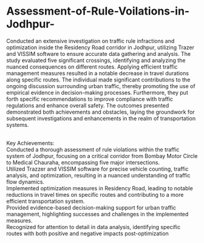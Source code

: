 # Assessment-of-Rule-Voilations-in-Jodhpur-
Conducted an extensive investigation on traffic rule infractions and optimization inside the Residency Road corridor in Jodhpur, utilizing Trazer and VISSIM software to ensure accurate data gathering and analysis. The study evaluated five significant crossings, identifying and analyzing the nuanced consequences on different routes. Applying efficient traffic management measures resulted in a notable decrease in travel durations along specific routes. The individual made significant contributions to the ongoing discussion surrounding urban traffic, thereby promoting the use of empirical evidence in decision-making processes. Furthermore, they put forth specific recommendations to improve compliance with traffic regulations and enhance overall safety. The outcomes presented demonstrated both achievements and obstacles, laying the groundwork for subsequent investigations and enhancements in the realm of transportation systems.

<br>
Key Achievements:
<br>
Conducted a thorough assessment of rule violations within the traffic system of Jodhpur, focusing on a critical corridor from Bombay Motor Circle to Medical Chauraha, encompassing five major intersections.
  <br>
Utilized Trazzer and VISSIM software for precise vehicle counting, traffic analysis, and optimization, resulting in a nuanced understanding of traffic flow dynamics.
    <br>
Implemented optimization measures in Residency Road, leading to notable reductions in travel times on specific routes and contributing to a more efficient transportation system.
      <br>
Provided evidence-based decision-making support for urban traffic management, highlighting successes and challenges in the implemented measures.
        <br>
Recognized for attention to detail in data analysis, identifying specific routes with both positive and negative impacts post-optimization
